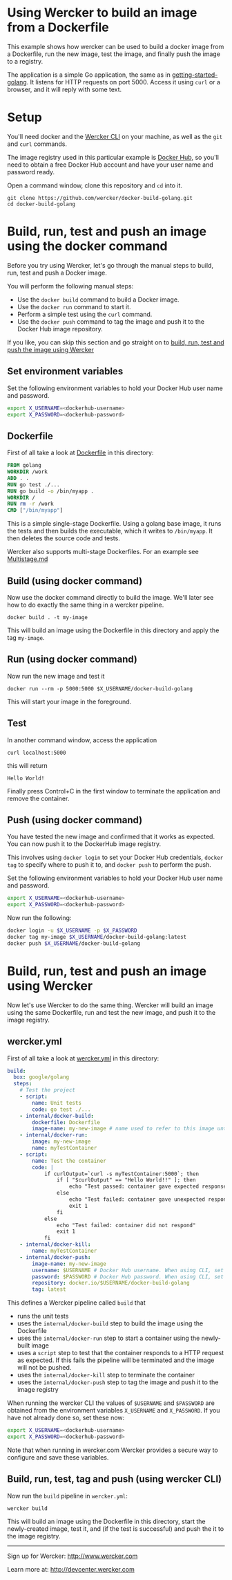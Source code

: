 # Using  Wercker to build an image from a Dockerfile

This example shows how wercker can be used to build a docker image from a Dockerfile, run the new image, test the image, and finally push the image to a registry.

The application is a simple Go application, the same as in [getting-started-golang](https://github.com/wercker/getting-started-golang).
It listens for HTTP requests on port 5000. Access it using `curl` or a browser, and it will reply with some text.

# Setup

You'll need docker and the [Wercker CLI](http://www.wercker.com/cli) on your machine, as well as the `git` and `curl` commands.

The image registry used in this particular example is [Docker Hub](https://hub.docker.com/), so you'll need to obtain a free Docker Hub account and have your user name and password ready.  

Open a command window, clone this repository and `cd` into it.
```
git clone https://github.com/wercker/docker-build-golang.git
cd docker-build-golang
```

# Build, run, test and push an image using the docker command 

Before you try using Wercker, let's go through the manual steps to build, run, test and push a Docker image. 

You will perform the following manual steps:
* Use the `docker build` command to build a Docker image.
* Use the `docker run` command to start it. 
* Perform a simple test using the `curl` command.
* Use the `docker push` command to tag the image and push it to the Docker Hub image repository.

If you like, you can skip this section and go straight on to [build, run, test and push the image using Wercker](#build-and-run-the-image-using-wercker)

## Set environment variables

Set the following environment variables to hold your Docker Hub user name and password. 
``` bash
export X_USERNAME=<dockerhub-username>
export X_PASSWORD=<dockerhub-password>
```

## Dockerfile

First of all take a look at [Dockerfile](Dockerfile) in this directory:
``` Dockerfile
FROM golang  
WORKDIR /work
ADD . .
RUN go test ./...
RUN go build -o /bin/myapp .
WORKDIR /
RUN rm -r /work
CMD ["/bin/myapp"]  
```
This is a simple single-stage Dockerfile. Using a golang base image, it runs the tests and then builds the executable, which it writes to `/bin/myapp`.
It then deletes the source code and tests.

Wercker also supports multi-stage Dockerfiles. For an example see [Multistage.md](Multistage.md)

## Build (using docker command)

Now use the docker command directly to build the image. We'll later see how to do exactly the same thing in a wercker pipeline.
```
docker build . -t my-image
```
This will build an image using the Dockerfile in this directory and apply the tag `my-image`.

## Run (using docker command)

Now run the new image and test it
```
docker run --rm -p 5000:5000 $X_USERNAME/docker-build-golang
```
This will start your image in the foreground.

## Test

In another command window, access the application 
```
curl localhost:5000
```
this will return
```
Hello World!
```
Finally press Control+C in the first window to terminate the application and remove the container.

## Push (using docker command)

You have tested the new image and confirmed that it works as expected. You can now push it to the DockerHub image registry.

This involves using `docker login` to set your Docker Hub credentials, `docker tag` to specify where to push it to, and `docker push` to perform the push.

Set the following environment variables to hold your Docker Hub user name and password. 
``` bash
export X_USERNAME=<dockerhub-username>
export X_PASSWORD=<dockerhub-password>
```

Now run the following:
``` bash
docker login -u $X_USERNAME -p $X_PASSWORD
docker tag my-image $X_USERNAME/docker-build-golang:latest
docker push $X_USERNAME/docker-build-golang
```

# Build, run, test and push an image using Wercker

Now let's use Wercker to do the same thing.
Wercker will build an image using the same Dockerfile, run and test the new image, and push it to the image registry.

## wercker.yml

First of all take a look at [wercker.yml](wercker.yml) in this directory:
``` yml
build:
  box: google/golang
  steps:
    # Test the project
    - script:
        name: Unit tests
        code: go test ./...     
    - internal/docker-build: 
        dockerfile: Dockerfile 
        image-name: my-new-image # name used to refer to this image until it's pushed   
    - internal/docker-run:
        image: my-new-image
        name: myTestContainer     
    - script: 
        name: Test the container
        code: |
            if curlOutput=`curl -s myTestContainer:5000`; then 
                if [ "$curlOutput" == "Hello World!!" ]; then
                    echo "Test passed: container gave expected response"
                else
                    echo "Test failed: container gave unexpected response: " $curlOutput
                    exit 1
                fi   
            else 
                echo "Test failed: container did not respond"
                exit 1
            fi        
    - internal/docker-kill:
        name: myTestContainer               
    - internal/docker-push: 
        image-name: my-new-image
        username: $USERNAME # Docker Hub username. When using CLI, set using "export X_USERNAME=<username>"  
        password: $PASSWORD # Docker Hub password. When using CLI, set using "export X_PASSWORD=<password>" 
        repository: docker.io/$USERNAME/docker-build-golang
        tag: latest
```
This defines a Wercker pipeline called `build` that 
* runs the unit tests 
* uses the `internal/docker-build` step to build the image using the Dockerfile 
* uses the `internal/docker-run` step to start a container using the newly-built image
* uses a `script` step to test that the container responds to a HTTP request as expected. If this fails the pipeline will be terminated and the image will not be pushed.
* uses the `internal/docker-kill` step to terminate the container 
* uses the `internal/docker-push` step to tag the image and push it to the image registry

When running the wercker CLI the values of `$USERNAME` and `$PASSWORD` are obtained from the environment variables `X_USERNAME` and `X_PASSWORD`.
If you have not already done so, set these now:

``` bash
export X_USERNAME=<dockerhub-username>
export X_PASSWORD=<dockerhub-password>
```
Note that when running in wercker.com Wercker provides a secure way to configure and save these variables. 

## Build, run, test, tag and push (using wercker CLI)

Now run the `build` pipeline in `wercker.yml`:
```
wercker build
```
This will build an image using the Dockerfile in this directory, start the newly-created image, test it, and (if the test is successful) and push the it to the image registry.

---
Sign up for Wercker: http://www.wercker.com

Learn more at: http://devcenter.wercker.com
